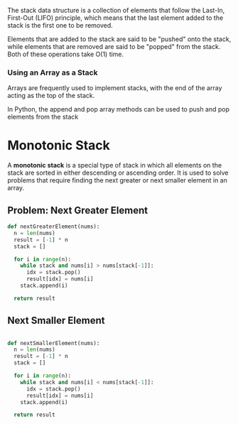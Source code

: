 The stack data structure is a collection of elements that follow the Last-In, First-Out (LIFO) principle, which means that the last element added to the stack is the first one to be removed.

Elements that are added to the stack are said to be "pushed" onto the stack, while elements that are removed are said to be "popped" from the stack. Both of these operations take O(1) time.

### Using an Array as a Stack

Arrays are frequently used to implement stacks, with the end of the array acting as the top of the stack.

In Python, the append and pop array methods can be used to push and pop elements from the stack


# Monotonic Stack

A **monotonic stack** is a special type of stack in which all elements on the stack are sorted in either descending or ascending order. It is used to solve problems that require finding the next greater or next smaller element in an array.

##  Problem: Next Greater Element

```python
def nextGreaterElement(nums):
  n = len(nums)
  result = [-1] * n
  stack = []

  for i in range(n):
    while stack and nums[i] > nums[stack[-1]]:
      idx = stack.pop()
      result[idx] = nums[i]
    stack.append(i)

  return result

```

## Next Smaller Element

```python

def nextSmallerElement(nums):
  n = len(nums)
  result = [-1] * n
  stack = []

  for i in range(n):
    while stack and nums[i] < nums[stack[-1]]:
      idx = stack.pop()
      result[idx] = nums[i]
    stack.append(i)

  return result

```